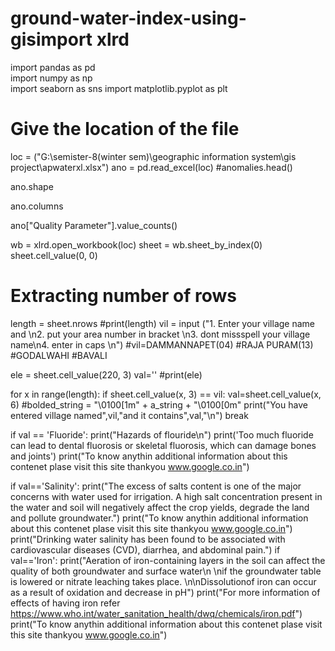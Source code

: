 # ground-water-index-using-gisimport xlrd 
import pandas as pd  
import numpy as np  
import seaborn as sns
import matplotlib.pyplot as plt


# Give the location of the file 
loc = ("G:\\semister-8(winter sem)\\geographic information system\\gis project\\apwaterxl.xlsx") 
ano = pd.read_excel(loc)
#anomalies.head()


ano.shape


ano.columns




ano["Quality Parameter"].value_counts()



 
wb = xlrd.open_workbook(loc) 
sheet = wb.sheet_by_index(0) 
sheet.cell_value(0, 0) 
  
# Extracting number of rows 
length = sheet.nrows
#print(length)
vil = input ("1. Enter your village name and \n2. put your area number in bracket \n3. dont missspell your village name\n4. enter in caps \n")
#vil=DAMMANNAPET(04)
#RAJA PURAM(13)
#GODALWAHI
#BAVALI

ele = sheet.cell_value(220, 3)
val=''
#print(ele)




for x in range(length):
    if sheet.cell_value(x, 3) == vil:
        val=sheet.cell_value(x, 6)
        #bolded_string = "\0100[1m" + a_string + "\0100[0m"
        print("You have entered village named",vil,"and it contains",val,"\n")
        break




if val == 'Fluoride':
    print("Hazards of flouride\n")
    print('Too much fluoride can lead to dental fluorosis or skeletal fluorosis, which can damage bones and joints')
    print("To know anythin additional information about this contenet plase visit this site thankyou www.google.co.in")

if val=='Salinity':
    print("The excess of salts content is one of the major concerns with water used for irrigation. A high salt concentration present in the water and soil will negatively affect the crop yields, degrade the land and pollute groundwater.")
    print("To know anythin additional information about this contenet plase visit this site thankyou www.google.co.in")
    print("Drinking water salinity has been found to be associated with cardiovascular diseases (CVD), diarrhea, and abdominal pain.")
if val=='Iron':
          print("Aeration of iron-containing layers in the soil can affect the quality of both groundwater and surface water\n \nif the groundwater table is lowered or nitrate leaching takes place. \n\nDissolutionof iron can occur as a result of oxidation and decrease in pH")
          print("For more information of effects of having iron refer https://www.who.int/water_sanitation_health/dwq/chemicals/iron.pdf")
          print("To know anythin additional information about this contenet plase visit this site thankyou www.google.co.in")
